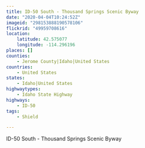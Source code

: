 ```yaml
---
title: ID-50 South - Thousand Springs Scenic Byway
date: "2020-04-04T10:24:52Z"
imageid: "298153888190578106"
flickrid: "49959708616"
location:
    latitude: 42.575077
    longitude: -114.296196
places: []
counties:
    - Jerome County|Idaho|United States
countries:
    - United States
states:
    - Idaho|United States
highwaytypes:
    - Idaho State Highway
highways:
    - ID-50
tags:
    - Shield

---
```

ID-50 South - Thousand Springs Scenic Byway